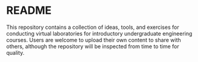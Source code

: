 # README

This repository contains a collection of ideas, tools, and exercises for conducting
virtual laboratories for introductory undergraduate engineering courses.  Users are welcome
to upload their own content to share with others, although the repository will be inspected
from time to time for quality.
